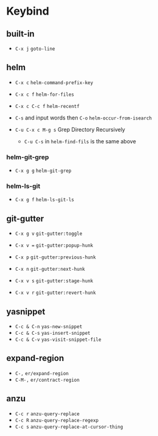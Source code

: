 Keybind
=======

built-in
--------

* `C-x j` `goto-line`

helm
----

* `C-x c` `helm-command-prefix-key`

* `C-x c f` `helm-for-files`
* `C-x c C-c f` `helm-recentf`


* `C-s` and input words then `C-o` `helm-occur-from-isearch`
* `C-u C-x c M-g s` Grep Directory Recursively
  * `C-u C-s` in `helm-find-fils` is the same above

### helm-git-grep

* `C-x g g` `helm-git-grep`

### helm-ls-git

* `C-x g f` `helm-ls-git-ls`

git-gutter
----------

* `C-x g v` `git-gutter:toggle`
* `C-x v =` `git-gutter:popup-hunk`

* `C-x p` `git-gutter:previous-hunk`

* `C-x n` `git-gutter:next-hunk`

* `C-x v s` `git-gutter:stage-hunk`

* `C-x v r` `git-gutter:revert-hunk`

yasnippet
---------

* `C-c & C-n` `yas-new-snippet`
* `C-c & C-s` `yas-insert-snippet`
* `C-c & C-v` `yas-visit-snippet-file`

expand-region
-------------

* `C-,` `er/expand-region`
* `C-M-,` `er/contract-region`

anzu
----

* `C-c r` `anzu-query-replace`
* `C-c R` `anzu-query-replace-regexp`
* `C-c s` `anzu-query-replace-at-cursor-thing`
